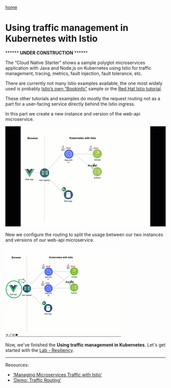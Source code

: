 [home](README.md)
# Using traffic management in Kubernetes with Istio

****** **UNDER CONSTRUCTION** ******

The “Cloud Native Starter” shows a sample polyglot microservices application with Java and Node.js on Kubernetes using Istio for traffic management, tracing, metrics, fault injection, fault tolerance, etc.

There are currently not many Istio examples available, the one most widely used is probably [Istio’s own “Bookinfo”](https://developer.ibm.com/solutions/container-orchestration-and-deployment/?cm_mmc=Search_Google-_-Developer_IBM+Developer-_-WW_EP-_-%2Bistio_b&cm_mmca1=000019RS&cm_mmca2=10004796&cm_mmca7=9041823&cm_mmca8=aud-396679157191:kwd-448983149697&cm_mmca9=_k_EAIaIQobChMIq_ynq8yi4gIVrDLTCh1T2g9AEAAYASAAEgIVAfD_BwE_k_&cm_mmca10=322762525080&cm_mmca11=b&gclid=EAIaIQobChMIq_ynq8yi4gIVrDLTCh1T2g9AEAAYASAAEgIVAfD_BwE) sample or the [Red Hat Istio tutorial](https://github.com/redhat-developer-demos/istio-tutorial). 

These other tutorials and examples do mostly the request routing not as a part for a user-facing service directly behind the Istio ingress.

In this part we create a new instance and version of the web-api microservice.

![git](images/traffic-new-architecture.gif)

New we configure the routing to split the usage between our two instances and versions of our web-api microservice.

![gif](images/traffic-routing.gif)


Now, we've finished the **Using traffic management in Kubernetes**.
Let's get started with the [Lab - Resiliency](05-resiliency.md).

---

Resources:

* ['Managing Microservices Traffic with Istio'](https://haralduebele.blog/2019/03/11/managing-microservices-traffic-with-istio/)
* ['Demo: Traffic Routing'](../documentation/DemoTrafficRouting.md)